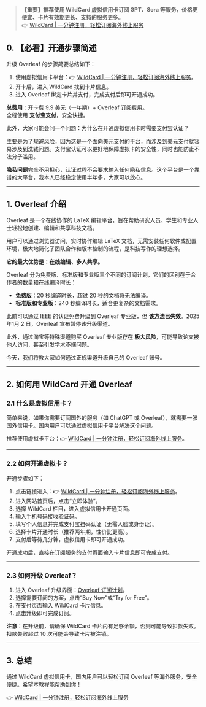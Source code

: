 > **【重要】推荐使用 WildCard 虚拟信用卡订阅 GPT、Sora 等服务，价格更便宜、卡片有效期更长、支持的服务更多。**  
> 👉 [WildCard | 一分钟注册，轻松订阅海外线上服务](https://bit.ly/bewildcard)

## 0. 【必看】开通步骤简述

升级 Overleaf 的步骤简要总结如下：

1. 使用虚拟信用卡平台：👉 [WildCard | 一分钟注册，轻松订阅海外线上服务](https://bit.ly/bewildcard)。  
2. 开卡后，进入 WildCard 找到卡片信息。  
3. 进入 Overleaf 绑定卡片并支付，完成支付后即可开通成功。

**总费用**：开卡费 9.9 美元（一年期）+ Overleaf 订阅费用。  
全程使用 **支付宝支付**，安全快捷。

此外，大家可能会问一个问题：为什么在开通虚拟信用卡时需要支付宝认证？

主要是为了规避风险，因为这是一个面向美元支付的平台，而涉及到美元支付就容易涉及到洗钱问题。支付宝认证可以更好地保障虚拟卡的安全性，同时也能防止不法分子滥用。

**隐私问题**完全不用担心，认证过程不会要求输入任何隐私信息。这个平台是一个靠谱的大平台，我本人已经稳定使用半年多，大家可以放心。

---

## 1. Overleaf 介绍

Overleaf 是一个在线协作的 LaTeX 编辑平台，旨在帮助研究人员、学生和专业人士轻松地创建、编辑和共享科技文档。

用户可以通过浏览器访问，实时协作编辑 LaTeX 文档，无需安装任何软件或配置环境，极大地简化了团队合作和版本控制的流程，是科技写作的理想选择。

**它的最大优势是：在线编辑、多人共享。**

Overleaf 分为免费版、标准版和专业版三个不同的订阅计划，它们的区别在于合作者的数量和在线编译时长：

- **免费版**：20 秒编译时长，超过 20 秒的文档将无法编译。  
- **标准版和专业版**：240 秒编译时长，适合更复杂的文档需求。

此前可以通过 IEEE 的认证免费升级到 Overleaf 专业版，但 **该方法已失效**。2025年1月 2 日，Overleaf 宣布暂停该升级渠道。

此外，通过淘宝等特殊渠道购买 Overleaf 专业版存在 **极大风险**，可能导致论文被他人访问，甚至引发学术不端问题。

今天，我们将教大家如何通过正规渠道升级自己的 Overleaf 账号。

---

## 2. 如何用 WildCard 开通 Overleaf

### 2.1 什么是虚拟信用卡？

简单来说，如果你需要订阅国外的服务（如 ChatGPT 或 Overleaf），就需要一张国外信用卡。国内用户可以通过虚拟信用卡平台解决这个问题。

推荐使用虚拟卡平台：👉 [WildCard | 一分钟注册，轻松订阅海外线上服务](https://bit.ly/bewildcard)。

---

### 2.2 如何开通虚拟卡？

开通步骤如下：

1. 点击链接进入：👉 [WildCard | 一分钟注册，轻松订阅海外线上服务](https://bit.ly/bewildcard)。  
2. 进入网站首页后，点击“立即体验”。  
3. 选择 WildCard 栏目，进入虚拟信用卡开通页面。  
4. 输入手机号码接收验证码。  
5. 填写个人信息并完成支付宝扫码认证（无需人脸或身份证）。  
6. 选择卡片开通时长（推荐两年期，性价比更高）。  
7. 支付后等待几分钟，虚拟信用卡即可开通成功。

开通成功后，直接在订阅服务的支付页面输入卡片信息即可完成支付。

---

### 2.3 如何升级 Overleaf？

1. 进入 Overleaf 升级界面：[Overleaf 订阅计划](https://www.overleaf.com/user/subscription/plans)。  
2. 选择需要订阅的方案，点击“Buy Now”或“Try for Free”。  
3. 在支付页面输入 WildCard 卡片信息。  
4. 点击升级即可完成订阅。

**注意**：在升级前，请确保 WildCard 卡片内有足够余额，否则可能导致扣款失败。扣款失败超过 10 次可能会导致卡片被注销。

---

## 3. 总结

通过 WildCard 虚拟信用卡，国内用户可以轻松订阅 Overleaf 等海外服务，安全便捷。希望本教程能帮助到你！

👉 [WildCard | 一分钟注册，轻松订阅海外线上服务](https://bit.ly/bewildcard)
